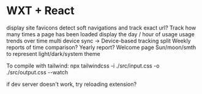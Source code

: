 # WXT + React

display site favicons
detect soft navigations and track exact url?
Track how many times a page has been loaded
display the day / hour of usage
usage trends over time
multi device sync -> Device-based tracking split
Weekly reports of time comparison?
Yearly report?
Welcome page
Sun/moon/smth to represent light/dark/system theme

To compile with tailwind:
npx tailwindcss -i ./src/input.css -o ./src/output.css --watch

if dev server doesn't work, try reloading extension?
